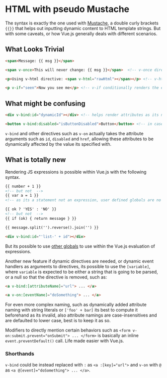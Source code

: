 # HTML with pseudo Mustache

The syntax is exactly the one used with [Mustache](https://mustache.github.io/), a double curly brackets `{{}}` that helps out inputting dynamic content to HTML template strings. But with some caveats, or how Vue.js generally deals with different scenarios.

## What Looks Trivial

```html
<span>Message: {{ msg }}</span>

<span v-once>This will never change: {{ msg }}</span>  <!-- v-once directive to avoid updating once displayed -->

<p>Using v-html directive: <span v-html="rawHtml"></span></p> <!-- v-html directive to render the variable as HTML, check XSS vulnerability -->

<p v-if="seen">Now you see me</p> <!-- v-if conditionally renders the element it exists on -->
```

## What might be confusing

```html
<div v-bind:id="dynamicId"></div> <!-- helps render attributes as its not possible with pure mustache -->

<button v-bind:disabled="isButtonDisabled">Button</button> <!-- in case of booleans the attribute will not be included on falsy values -->
```

`v-bind` and other directives such as `v-on` actually takes the attribute arguments such as `id`, `disabled` and `href`, allowing these attributes to be dynamically affected by the value its specified with.

## What is totally new

Rendering JS expressions is possible within Vue.js with the following syntax.

```html
{{ number + 1 }} 
<!-- but not  -->
{{ var a = 1 }} 
<!-- as its a statement not an expression, user defined globals are no go.  -->

{{ ok ? 'YES' : 'NO' }}
<!-- but not  -->
{{ if (ok) { return message } }} 

{{ message.split('').reverse().join('') }}

<div v-bind:id="'list-' + id"></div>
```

But its possible to use [other globals](https://github.com/vuejs/vue/blob/v2.6.10/src/core/instance/proxy.js#L9) to use within the Vue.js evaluation of expressions.

Another new feature if dynamic directives are needed, or dynamic event handlers as arguments to directives, its possible to use the `[variable]`, where `variable` is expected to be either a string that is going to be parsed, or a null so that the directive is removed, such as:

```html
<a v-bind:[attributeName]="url"> ... </a>

<a v-on:[eventName]="doSomething"> ... </a>
```

For even more complex naming, such as dynamically added attribute naming with string literals or `['foo' + bar]` its best to compute it beforehand as its invalid, also attribute namings are case-insensitives and are defaulted to lower case, best is to keep it as so.

Modifiers to directly mention certain behaviors such as `<form v-on:submit.prevent="onSubmit"> ... </form>` is basically an inline `event.preventDefault()` call. Life made easier with Vue.js.

### Shorthands

`v-bind` could be instead replaced with `:` as `<a :[key]="url">` and `v-on` with `@` as `<a @[event]="doSomething"> ... </a>`.
